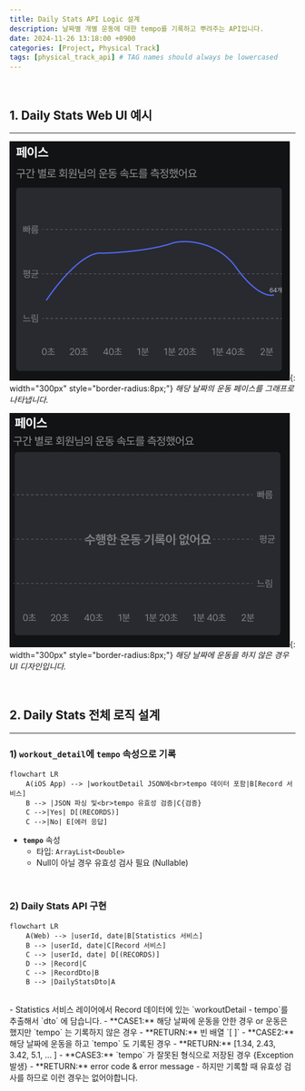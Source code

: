 ```yaml
---
title: Daily Stats API Logic 설계
description: 날짜별 개별 운동에 대한 tempo를 기록하고 뿌려주는 API입니다.
date: 2024-11-26 13:18:00 +0900
categories: [Project, Physical Track]
tags: [physical_track_api] # TAG names should always be lowercased
---
```


<br>

## 1. Daily Stats Web UI 예시

---

![image-20241126131726650](../assets/img/contents/2024-11-26-daily-stats/image-20241126131726650.png){: width="300px" style="border-radius:8px;"}
_해당 날짜의 운동 페이스를 그래프로 나타냅니다._



![image-20241126132004940](../assets/img/contents/2024-11-26-daily-stats/image-20241126132004940.png){: width="300px" style="border-radius:8px;"}
_해당 날짜에 운동을 하지 않은 경우 UI 디자인입니다._

<br>



## 2. Daily Stats 전체 로직 설계

---

### 1) `workout_detail`에  `tempo` 속성으로 기록

```mermaid
flowchart LR
    A(iOS App) --> |workoutDetail JSON에<br>tempo 데이터 포함|B[Record 서비스]
    B --> |JSON 파싱 및<br>tempo 유효성 검증|C{검증}
    C -->|Yes| D[(RECORDS)]
    C -->|No| E[에러 응답]
```

- **`tempo`** 속성
  - 타입: `ArrayList<Double>`
  - Null이 아닐 경우 유효성 검사 필요 (Nullable)

<br>



### 2) Daily Stats API 구현

```mermaid
flowchart LR
	A(Web) --> |userId, date|B[Statistics 서비스]
	B --> |userId, date|C[Record 서비스]
	C --> |userId, date| D[(RECORDS)]
	D --> |Record|C
	C --> |RecordDto|B
	B --> |DailyStatsDto|A
```
<br>
- Statistics 서비스 레이어에서 Record 데이터에 있는 `workoutDetail - tempo`를 추출해서 `dto` 에 담습니다.
  - **CASE1:** 해당 날짜에 운동을 안한 경우 or 운동은 했지만 `tempo` 는 기록하지 않은 경우
    - **RETURN:** 빈 배열 `[ ]` 
  - **CASE2:** 해당 날짜에 운동을 하고 `tempo` 도 기록된 경우
    - **RETURN:** [1.34, 2.43, 3.42, 5.1, ... ]
  - **CASE3:** `tempo` 가 잘못된 형식으로 저장된 경우 {Exception 발생}
    - **RETURN:** error code & error message
    - 하지만 기록할 때 유효성 검사를 하므로 이런 경우는 없어야합니다.



